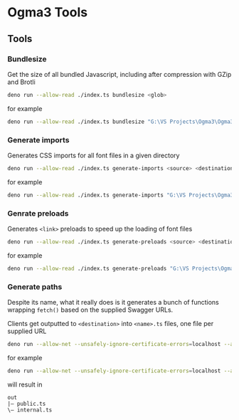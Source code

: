 # Ogma3 Tools

## Tools

### Bundlesize

Get the size of all bundled Javascript, including after compression with GZip and Brotli

```sh
deno run --allow-read ./index.ts bundlesize <glob>
```

for example

```sh
deno run --allow-read ./index.ts bundlesize "G:\VS Projects\Ogma3\Ogma3\wwwroot\js\{dist,bundle}/**/*.js"
```

### Generate imports

Generates CSS imports for all font files in a given directory

```sh
deno run --allow-read ./index.ts generate-imports <source> <destination>
```

for example

```sh
deno run --allow-read ./index.ts generate-imports "G:\VS Projects\Ogma3\Ogma3\wwwroot\fonts" "fonts"
```

### Genrate preloads

Generates `<link>` preloads to speed up the loading of font files

```sh
deno run --allow-read ./index.ts generate-preloads <source> <destination>
```

for example

```sh
deno run --allow-read ./index.ts generate-preloads "G:\VS Projects\Ogma3\Ogma3\wwwroot\fonts" "fonts"
```

### Generate paths

Despite its name, what it really does is it generates a bunch of functions wrapping `fetch()` based on the supplied Swagger URLs.

Clients get outputted to `<destination>` into `<name>.ts` files, one file per supplied URL

```sh
deno run --allow-net --unsafely-ignore-certificate-errors=localhost --allow-read --allow-write ./index.ts generate-paths <destination> --path.<name1>=<url1> --path.<name2>=<url2>
```

for example

```sh
deno run --allow-net --unsafely-ignore-certificate-errors=localhost --allow-read --allow-write ./index.ts generate-paths "out" --path.public="https://localhost:5001/swagger/public/swagger.json" --path.internal="https://localhost:5001/swagger/internal/swagger.json"
```

will result in

```dir
out
|— public.ts
\— internal.ts
```
